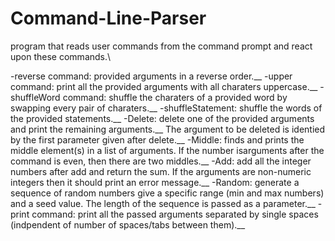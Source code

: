 # Command-Line-Parser

program that reads user commands from the command prompt and react upon these commands.\

-reverse command: provided arguments in a reverse order.__
-upper command: print all the provided arguments with all charaters uppercase.__
-shuffleWord command: shuffle the charaters of a provided word by swapping every pair of charaters.__
-shuffleStatement: shuffle the words of the provided statements.__
-Delete: delete one of the provided arguments and print the remaining arguments.__
  The argument to be deleted is identied by the first parameter given after delete.__
-Middle: finds and prints the middle element(s) in a list of arguments. If the number isarguments after the command is even, then there are two middles.__
-Add: add all the integer numbers after add and return the sum. If the arguments are non-numeric integers then it should print an error message.__
-Random: generate a sequence of random numbers give a specific range (min and max numbers) and a seed value. The length of the sequence is passed as a parameter.__
-print command: print all the passed arguments separated by single spaces (indpendent of number of spaces/tabs between them).__
